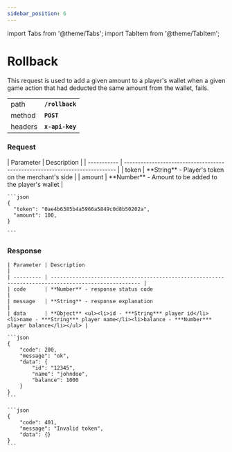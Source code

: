 ```yaml
---
sidebar_position: 6
---
```


import Tabs from '@theme/Tabs';
import TabItem from '@theme/TabItem';

# Rollback

This request is used to add a given amount to a player's wallet when a given game action that had deducted the same amount from the wallet, fails.

|         |                 |
| ------- | --------------- |
| path    | **`/rollback`** |
| method  | **`POST`**      |
| headers | **`x-api-key`** |

### Request

<Tabs>
  <TabItem value="parameters" label="Parameters">
    | Parameter   | Description                                                                 |
    | ----------- | --------------------------------------------------------------------------- |
    | token       | **String** - Player's token on the merchant's side                          |
    | amount      | **Number** - Amount to be added to the player's wallet                 |
  </TabItem>
  
  <TabItem value="example" label="Example">

    ```json
    {
      "token": "0ae4b6385b4a5966a5849c0d8b50202a",
      "amount": 100,
    }

    ```

  </TabItem>

</Tabs>

### Response

<Tabs>
  <TabItem value="parameters" label="Parameters">

    | Parameter | Description                                                                                         |
    | --------- | --------------------------------------------------------------------------------------------------- |
    | code      | **Number** - response status code                                                                       |
    | message   | **String** - response explanation                                                                       |
    | data      | **Object** <ul><li>id - ***String*** player id</li><li>name - ***String*** player name</li><li>balance - ***Number*** player balance</li></ul> |

  </TabItem>

  <TabItem value="success" label="Success Example">

    ```json
    {
        "code": 200,
        "message": "ok",
        "data": {
            "id": "12345",
            "name": "johndoe",
            "balance": 1000
        }
    }
    ```

  </TabItem>

  <TabItem value="error" label="Error Example">

    ```json
    {
        "code": 401,
        "message": "Invalid token",
        "data": {}
    }
    ```

  </TabItem>
</Tabs>
